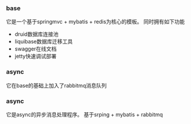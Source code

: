 ### base
它是一个基于springmvc + mybatis + redis为核心的模板。
同时拥有如下功能
 - druid数据库连接池
 - liquibase数据库迁移工具
 - swagger在线文档
 - jetty快速调试部署
 
### async
它在base的基础上加入了rabbitmq消息队列

### async
它是async的异步消息处理程序。
基于srping + mybatis + rabbitmq
